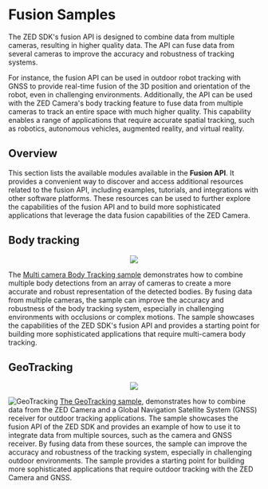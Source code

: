 # Fusion Samples

The ZED SDK's fusion API is designed to combine data from multiple cameras, resulting in higher quality data. The API can fuse data from several cameras to improve the accuracy and robustness of tracking systems.

For instance, the fusion API can be used in outdoor robot tracking with GNSS to provide real-time fusion of the 3D position and orientation of the robot, even in challenging environments. Additionally, the API can be used with the ZED Camera's body tracking feature to fuse data from multiple cameras to track an entire space with much higher quality. This capability enables a range of applications that require accurate spatial tracking, such as robotics, autonomous vehicles, augmented reality, and virtual reality.


## Overview

This section lists the available modules available in the **Fusion API**. It provides a convenient way to discover and access additional resources related to the fusion API, including examples, tutorials, and integrations with other software platforms. These resources can be used to further explore the capabilities of the fusion API and to build more sophisticated applications that leverage the data fusion capabilities of the ZED Camera.

## Body tracking

<p align="center">
  <img src="https://user-images.githubusercontent.com/32394882/230631989-24dd2b58-2c85-451b-a4ed-558d74d1b922.gif" />
</p>


The [Multi camera Body Tracking sample](/body%20tracking/multi-camera/) demonstrates how to combine multiple body detections from an array of cameras to create a more accurate and robust representation of the detected bodies. By fusing data from multiple cameras, the sample can improve the accuracy and robustness of the body tracking system, especially in challenging environments with occlusions or complex motions. The sample showcases the capabilities of the ZED SDK's fusion API and provides a starting point for building more sophisticated applications that require multi-camera body tracking.

## GeoTracking

<p align="center">
  <img src="https://user-images.githubusercontent.com/32394882/230602944-ed61e6dd-e485-4911-8a4c-d6c9e4fab0fd.gif" />
</p>

![GeoTracking]()
[The GeoTracking sample](/geotracking/), demonstrates how to combine data from the ZED Camera and a Global Navigation Satellite System (GNSS) receiver for outdoor tracking applications. The sample showcases the fusion API of the ZED SDK and provides an example of how to use it to integrate data from multiple sources, such as the camera and GNSS receiver. By fusing data from these sources, the sample can improve the accuracy and robustness of the tracking system, especially in challenging outdoor environments. The sample provides a starting point for building more sophisticated applications that require outdoor tracking with the ZED Camera and GNSS.
